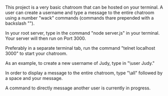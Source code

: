 This project is a very basic chatroom that can be hosted on your terminal. A user can create a username and type a message to the entire chatroom using a number "wack" commands (commands thare prepended with a backslash "\").

In your root server, type in the command "node server.js" in your terminal. Your server will then run on Port 3000.

Preferably in a separate terminal tab, run the command "telnet localhost 3000" to start your chatroom.

As an example, to create a new username of Judy, type in "\user Judy."

In order to display a message to the entire chatroom, type "\all" followed by a space and your message.

A command to directly message another user is currently in progress.
